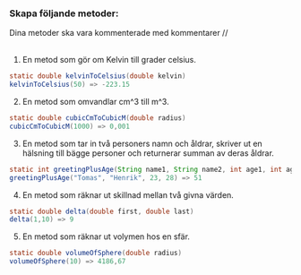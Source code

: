 ### Skapa följande metoder:
Dina metoder ska vara kommenterade med kommentarer // <br><br>
1. En metod som gör om Kelvin till grader celsius.
```java
static double kelvinToCelsius(double kelvin)
kelvinToCelsius(50) => -223.15
```

2. En metod som omvandlar cm^3 till m^3.
```java
static double cubicCmToCubicM(double radius)
cubicCmToCubicM(1000) => 0,001
```

3. En metod som tar in två personers namn och åldrar, skriver ut en hälsning till bägge personer och returnerar summan av deras åldrar.
```java
static int greetingPlusAge(String name1, String name2, int age1, int age2)
greetingPlusAge("Tomas", "Henrik", 23, 28) => 51
```

4. En metod som räknar ut skillnad mellan två givna värden.
```java
static double delta(double first, double last)
delta(1,10) => 9
```

5. En metod som räknar ut volymen hos en sfär.
```java
static double volumeOfSphere(double radius)
volumeOfSphere(10) => 4186,67
```
